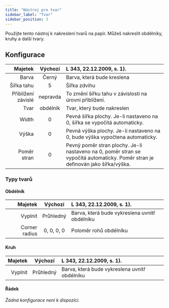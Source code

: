 ```yaml
---
title: "Nástroj pro tvar"
sidebar_label: "Tvar"
sidebar_position: 3
---
```



Použijte tento nástroj k nakreslení tvarů na papír. Můžeš nakreslit obdélníky, kruhy a další tvary.

## Konfigurace

|            Majetek | Výchozí  | L 343, 22.12.2009, s. 1).                                                                                                       |
| ------------------:|:--------:|:------------------------------------------------------------------------------------------------------------------------------- |
|              Barva |  Černý   | Barva, která bude kreslena                                                                                                      |
|         Šířka tahu |    5     | Šířka zdvihu                                                                                                                    |
| Přiblížení závislé | nepravda | To změní šířku tahu v závislosti na úrovni přiblížení.                                                                          |
|               Tvar | obdélník | Tvar, který bude nakreslen                                                                                                      |
|              Width |    0     | Pevná šířka plochy. Je-li nastaveno na 0, šířka se vypočítá automaticky.                                                        |
|              Výška |    0     | Pevná výška plochy. Je-li nastaveno na 0, bude výška vypočtena automaticky.                                                     |
|        Poměr stran |    0     | Pevný poměr stran plochy. Je-li nastaveno na 0, poměr stran se vypočítá automaticky. Poměr stran je definován jako šířka/výška. |

### Typy tvarů

#### Obdélník

|       Majetek |  Výchozí   | L 343, 22.12.2009, s. 1).                     |
| -------------:|:----------:|:--------------------------------------------- |
|       Vyplnit | Průhledný  | Barva, která bude vykreslena uvnitř obdélníku |
| Corner radius | 0, 0, 0, 0 | Poloměr rohů obdélníku                        |

#### Kruh

| Majetek |  Výchozí  | L 343, 22.12.2009, s. 1).                     |
| -------:|:---------:|:--------------------------------------------- |
| Vyplnit | Průhledný | Barva, která bude vykreslena uvnitř obdélníku |

#### Řádek

*Žádná konfigurace není k dispozici.*
